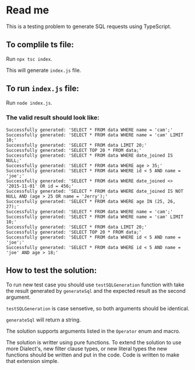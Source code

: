 # Read me
This is a testing problem to generate SQL requests using TypeScript.

## To complile ts file:
Run `npx tsc index`.

This will generate `index.js` file.

## To run `index.js` file:
Run `node index.js`. 

### The valid result should look like:

```
Successfully generated: 'SELECT * FROM data WHERE name = 'cam';'
Successfully generated: 'SELECT * FROM data WHERE name = 'cam' LIMIT 10;'
Successfully generated: 'SELECT * FROM data LIMIT 20;'
Successfully generated: 'SELECT TOP 20 * FROM data;'
Successfully generated: 'SELECT * FROM data WHERE date_joined IS NULL;'
Successfully generated: 'SELECT * FROM data WHERE age > 35;'
Successfully generated: 'SELECT * FROM data WHERE id < 5 AND name = 'joe';'
Successfully generated: 'SELECT * FROM data WHERE date_joined <> '2015-11-01' OR id = 456;'
Successfully generated: 'SELECT * FROM data WHERE date_joined IS NOT NULL AND (age > 25 OR name = 'Jerry');'
Successfully generated: 'SELECT * FROM data WHERE age IN (25, 26, 27);'
Successfully generated: 'SELECT * FROM data WHERE name = 'cam';'
Successfully generated: 'SELECT * FROM data WHERE name = 'cam' LIMIT 10;'
Successfully generated: 'SELECT * FROM data LIMIT 20;'
Successfully generated: 'SELECT TOP 20 * FROM data;'
Successfully generated: 'SELECT * FROM data WHERE id < 5 AND name = 'joe';'
Successfully generated: 'SELECT * FROM data WHERE id < 5 AND name = 'joe' AND age > 18;'
```

## How to test the solution:
To run new test case you should use `testSQLGeneration` function with take the result generated by `generateSql` and the expected result as the second argument.

`testSQLGeneration` is case sensetive, so both arguments should be identical.

`generateSql` will return a string.

The solution supports arguments listed in the `Operator` enum and macro.

The solution is writter using pure functions. To extend the solution to use more Dialect's, new filter clause types, or new literal types the new functions should be written and put in the code. Code is written to make that extension simple.
